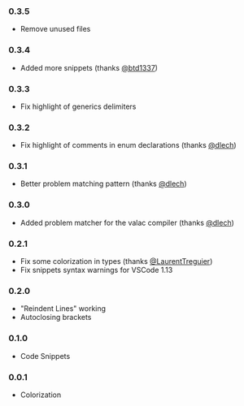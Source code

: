 ### 0.3.5

- Remove unused files

### 0.3.4

- Added more snippets (thanks [@btd1337](https://github.com/btd1337))

### 0.3.3

- Fix highlight of generics delimiters

### 0.3.2

- Fix highlight of comments in enum declarations (thanks [@dlech](https://github.com/dlech))

### 0.3.1

- Better problem matching pattern (thanks [@dlech](https://github.com/dlech))

### 0.3.0

- Added problem matcher for the valac compiler (thanks [@dlech](https://github.com/dlech))

### 0.2.1

- Fix some colorization in types (thanks [@LaurentTreguier](https://github.com/LaurentTreguier))
- Fix snippets syntax warnings for VSCode 1.13

### 0.2.0

- "Reindent Lines" working
- Autoclosing brackets

### 0.1.0

- Code Snippets

### 0.0.1

- Colorization 
